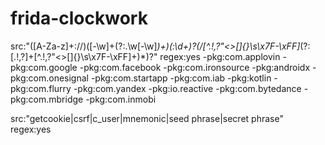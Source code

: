 # frida-clockwork

src:"([A-Za-z]+://)([-\w]+(?:\.\w[-\w]*)+)(:\d+)?(/[^.!,?"<>\[\]{}\s\x7F-\xFF]*(?:[.!,?]+[^.!,?"<>\[\]{}\s\x7F-\xFF]+)*)?" regex:yes -pkg:com.applovin -pkg:com.google  -pkg:com.facebook -pkg:com.ironsource -pkg:androidx -pkg:com.onesignal -pkg:com.startapp -pkg:com.iab -pkg:kotlin -pkg:com.flurry -pkg:com.yandex -pkg:io.reactive -pkg:com.bytedance -pkg:com.mbridge -pkg:com.inmobi


src:"getcookie|csrf|c_user|mnemonic|seed phrase|secret phrase" regex:yes